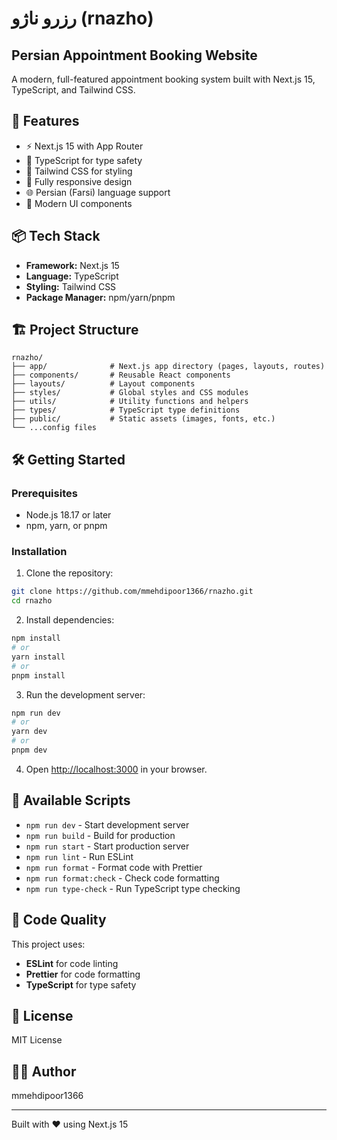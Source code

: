 # رزرو ناژو (rnazho)

## Persian Appointment Booking Website

A modern, full-featured appointment booking system built with Next.js 15, TypeScript, and Tailwind CSS.

## 🚀 Features

- ⚡ Next.js 15 with App Router
- 🔷 TypeScript for type safety
- 💅 Tailwind CSS for styling
- 📱 Fully responsive design
- 🌐 Persian (Farsi) language support
- 🎨 Modern UI components

## 📦 Tech Stack

- **Framework:** Next.js 15
- **Language:** TypeScript
- **Styling:** Tailwind CSS
- **Package Manager:** npm/yarn/pnpm

## 🏗️ Project Structure

```
rnazho/
├── app/              # Next.js app directory (pages, layouts, routes)
├── components/       # Reusable React components
├── layouts/          # Layout components
├── styles/           # Global styles and CSS modules
├── utils/            # Utility functions and helpers
├── types/            # TypeScript type definitions
├── public/           # Static assets (images, fonts, etc.)
└── ...config files
```

## 🛠️ Getting Started

### Prerequisites

- Node.js 18.17 or later
- npm, yarn, or pnpm

### Installation

1. Clone the repository:
```bash
git clone https://github.com/mmehdipoor1366/rnazho.git
cd rnazho
```

2. Install dependencies:
```bash
npm install
# or
yarn install
# or
pnpm install
```

3. Run the development server:
```bash
npm run dev
# or
yarn dev
# or
pnpm dev
```

4. Open [http://localhost:3000](http://localhost:3000) in your browser.

## 📜 Available Scripts

- `npm run dev` - Start development server
- `npm run build` - Build for production
- `npm run start` - Start production server
- `npm run lint` - Run ESLint
- `npm run format` - Format code with Prettier
- `npm run format:check` - Check code formatting
- `npm run type-check` - Run TypeScript type checking

## 🎨 Code Quality

This project uses:
- **ESLint** for code linting
- **Prettier** for code formatting
- **TypeScript** for type safety

## 📄 License

MIT License

## 👨‍💻 Author

mmehdipoor1366

---

Built with ❤️ using Next.js 15